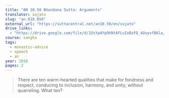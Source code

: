 ```yaml
---
title: "AN 10.50 Bhaṇḍana Sutta: Arguments"
translator: sujato
slug: "an.010.050"
external_url: "https://suttacentral.net/an10.50/en/sujato"
drive_links:
  - "https://drive.google.com/file/d/1UsYpAYp9hNtAFLuIoBzFQ_4OxyvfB6la/view?usp=drivesdk"
course: sangha
tags:
  - monastic-advice
  - speech
  - an
year: 2018
pages: 2
---
```


> There are ten warm-hearted qualities that make for fondness and respect, conducing to inclusion, harmony, and unity, without quarreling. What ten?

<!---->

